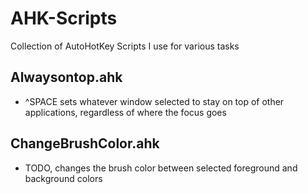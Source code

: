 # AHK-Scripts
Collection of AutoHotKey Scripts I use for various tasks

## Alwaysontop.ahk 
- ^SPACE sets whatever window selected to stay on top of other applications, regardless of where the focus goes

## ChangeBrushColor.ahk
- TODO, changes the brush color between selected foreground and background colors 

